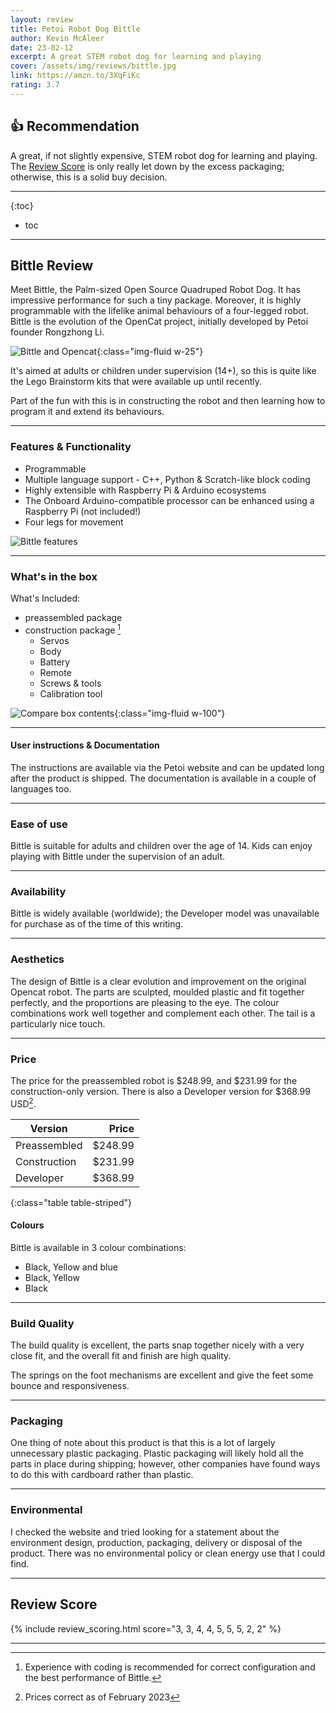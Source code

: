 ```yaml
---
layout: review
title: Petoi Robot Dog Bittle
author: Kevin McAleer
date: 23-02-12
excerpt: A great STEM robot dog for learning and playing
cover: /assets/img/reviews/bittle.jpg
link: https://amzn.to/3XqFiKc
rating: 3.7
---
```


## 👍 Recommendation

A great, if not slightly expensive, STEM robot dog for learning and playing. The [Review Score](#review-score) is only really let down by the excess packaging; otherwise, this is a solid buy decision.

---

{:toc}
* toc

---

## Bittle Review

Meet Bittle, the Palm-sized Open Source Quadruped Robot Dog. It has impressive performance for such a tiny package. Moreover, it is highly programmable with the lifelike animal behaviours of a four-legged robot. Bittle is the evolution of the OpenCat project, initially developed by Petoi founder Rongzhong Li.

![Bittle and Opencat](/assets/img/reviews/bittle_opencat.jpg){:class="img-fluid w-25"}

It's aimed at adults or children under supervision (14+), so this is quite like the Lego Brainstorm kits that were available up until recently.

Part of the fun with this is in constructing the robot and then learning how to program it and extend its behaviours.

---

### Features & Functionality

* Programmable
* Multiple language support - C++, Python & Scratch-like block coding
* Highly extensible with Raspberry Pi & Arduino ecosystems
* The Onboard Arduino-compatible processor can be enhanced using a Raspberry Pi (not included!)
* Four legs for movement

![Bittle features](/assets/img/reviews/bittle_features.webp)

---

### What's in the box

What's Included:

* preassembled package
* construction package [^1]
  * Servos
  * Body
  * Battery
  * Remote
  * Screws & tools
  * Calibration tool

![Compare box contents](/assets/img/reviews/compare1.jpg){:class="img-fluid w-100"}

[^1]:  Experience with coding is recommended for correct configuration and the best performance of Bittle.

---

#### User instructions & Documentation

The instructions are available via the Petoi website and can be updated long after the product is shipped. The documentation is available in a couple of languages too.

---

### Ease of use

Bittle is suitable for adults and children over the age of 14. Kids can enjoy playing with Bittle under the supervision of an adult.

---

### Availability

Bittle is widely available (worldwide); the Developer model was unavailable for purchase as of the time of this writing.

---

### Aesthetics

The design of Bittle is a clear evolution and improvement on the original Opencat robot. The parts are sculpted, moulded plastic and fit together perfectly, and the proportions are pleasing to the eye. The colour combinations work well together and complement each other. The tail is a particularly nice touch.

---

### Price

The price for the preassembled robot is $248.99, and $231.99 for the construction-only version. There is also a Developer version for $368.99 USD[^2].

[^2]: Prices correct as of February 2023

Version      |   Price
-------------|-------:
Preassembled | $248.99
Construction | $231.99
Developer    | $368.99
{:class="table table-striped"}

#### Colours

Bittle is available in 3 colour combinations:

* Black, Yellow and blue
* Black, Yellow
* Black

---

### Build Quality

The build quality is excellent, the parts snap together nicely with a very close fit, and the overall fit and finish are high quality.

The springs on the foot mechanisms are excellent and give the feet some bounce and responsiveness.

---

### Packaging

One thing of note about this product is that this is a lot of largely unnecessary plastic packaging. Plastic packaging will likely hold all the parts in place during shipping; however, other companies have found ways to do this with cardboard rather than plastic.

---

### Environmental

I checked the website and tried looking for a statement about the environment design, production, packaging, delivery or disposal of the product. There was no environmental policy or clean energy use that I could find.

---

## Review Score

{% include review_scoring.html score="3, 3, 4, 4, 5, 5, 5, 2, 2" %}

---
